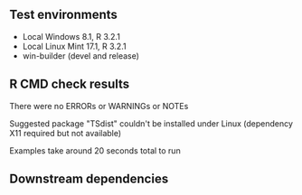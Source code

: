 ## Test environments
* Local Windows 8.1, R 3.2.1
* Local Linux Mint 17.1, R 3.2.1
* win-builder (devel and release)

## R CMD check results
There were no ERRORs or WARNINGs or NOTEs

Suggested package "TSdist" couldn't be installed under Linux (dependency X11 required but not available)

Examples take around 20 seconds total to run

## Downstream dependencies
